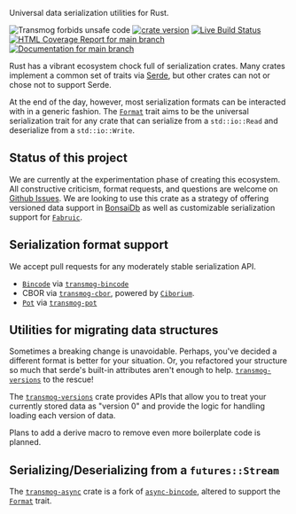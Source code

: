 Universal data serialization utilities for Rust.

![Transmog forbids unsafe code](https://img.shields.io/badge/unsafe-forbid-success)
[![crate version](https://img.shields.io/crates/v/transmog.svg)](https://crates.io/crates/transmog)
[![Live Build Status](https://img.shields.io/github/workflow/status/khonsulabs/transmog/Tests/main)](https://github.com/khonsulabs/transmog/actions?query=workflow:Tests)
[![HTML Coverage Report for `main` branch](https://khonsulabs.github.io/transmog/coverage/badge.svg)](https://khonsulabs.github.io/transmog/coverage/)
[![Documentation for `main` branch](https://img.shields.io/badge/docs-main-informational)](https://khonsulabs.github.io/transmog/main/transmog/)

Rust has a vibrant ecosystem chock full of serialization crates. Many crates
implement a common set of traits via [Serde](https://serde.rs), but other crates
can not or chose not to support Serde.

At the end of the day, however, most serialization formats can be interacted
with in a generic fashion. The [`Format`][format] trait aims to be the universal
serialization trait for any crate that can serialize from a `std::io::Read` and
deserialize from a `std::io::Write`.

## Status of this project

We are currently at the experimentation phase of creating this ecosystem. All
constructive criticism, format requests, and questions are welcome on [Github
Issues](https://github.com/khonsulabs/transmog/issues/new). We are looking to
use this crate as a strategy of offering versioned data support in
[BonsaiDb](https://github.com/khonsulabs/bonsaidb) as well as customizable
serialization support for [`Fabruic`](https://github.com/khonsulabs/fabruic).

## Serialization format support

We accept pull requests for any moderately stable serialization API.

- [`Bincode`](https://crates.io/crates/bincode) via [`transmog-bincode`][transmog-bincode]
- CBOR via [`transmog-cbor`][transmog-cbor], powered by
  [`Ciborium`](https://crates.io/crates/ciborium).
- [`Pot`](https://crates.io/crates/pot) via [`transmog-pot`][transmog-pot]

## Utilities for migrating data structures

Sometimes a breaking change is unavoidable. Perhaps, you've decided a different
format is better for your situation. Or, you refactored your structure so much
that serde's built-in attributes aren't enough to help.
[`transmog-versions`][transmog-versions] to the rescue!

The [`transmog-versions`][transmog-versions] crate provides APIs that allow you
to treat your currently stored data as "version 0" and provide the logic for
handling loading each version of data.

Plans to add a derive macro to remove even more boilerplate code is planned.

## Serializing/Deserializing from a `futures::Stream`

The [`transmog-async`][transmog-async] crate is a fork of
[`async-bincode`](https://crates.io/crates/async-bincde), altered to support the
[`Format`][format] trait.

[format]: https://khonsulabs.github.io/transmog/main/transmog/trait.Format.html
[transmog-async]: https://crates.io/crates/transmog-async
[transmog-bincode]: https://crates.io/crates/transmog-bincode
[transmog-cbor]: https://crates.io/crates/transmog-cbor
[transmog-pot]: https://crates.io/crates/transmog-pot
[transmog-versions]: https://crates.io/crates/transmog-versions

